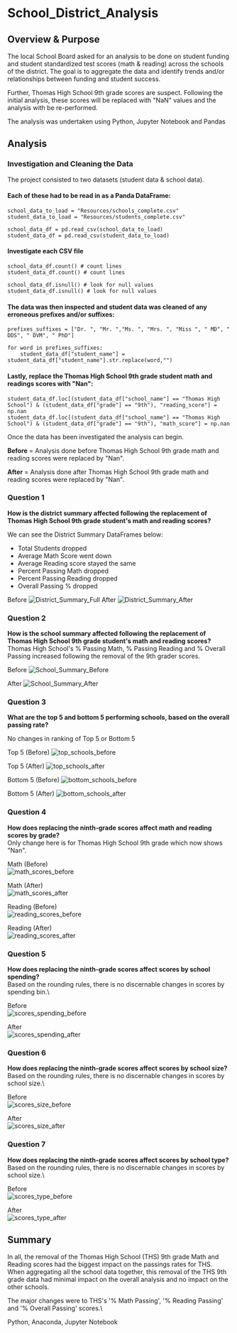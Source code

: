 # School_District_Analysis

## Overview & Purpose
The local School Board asked for an analysis to be done on student funding and student standardized test scores (math & reading) across the schools of the district. The goal is to aggregate the data and identify trends and/or relationships between funding and student success.

Further, Thomas High School 9th grade scores are suspect. Following the initial analysis, these scores will be replaced with "NaN" values and the analysis with be re-performed.

The analysis was undertaken using Python, Jupyter Notebook and Pandas

## Analysis
### Investigation and Cleaning the Data
The project consisted to two datasets (student data & school data).
#### Each of these had to be read in as a Panda DataFrame:
```
school_data_to_load = "Resources/schools_complete.csv"
student_data_to_load = "Resources/students_complete.csv"

school_data_df = pd.read_csv(school_data_to_load)
student_data_df = pd.read_csv(student_data_to_load)
```
#### Investigate each CSV file
```
school_data_df.count() # count lines
student_data_df.count() # count lines

school_data_df.isnull() # look for null values
student_data_df.isnull() # look for null values
```

#### The data was then inspected and student data was cleaned of any erroneous prefixes and/or suffixes:
```
prefixes_suffixes = ["Dr. ", "Mr. ","Ms. ", "Mrs. ", "Miss ", " MD", " DDS", " DVM", " PhD"]

for word in prefixes_suffixes:
    student_data_df["student_name"] = student_data_df["student_name"].str.replace(word,"")
```
#### Lastly, replace the Thomas High School 9th grade student math and readings scores with "Nan":
```
student_data_df.loc[(student_data_df["school_name"] == "Thomas High School") & (student_data_df["grade"] == "9th"), "reading_score"] = np.nan
student_data_df.loc[(student_data_df["school_name"] == "Thomas High School") & (student_data_df["grade"] == "9th"), "math_score"] = np.nan
```
Once the data has been investigated the analysis can begin.


**Before** = Analysis done before Thomas High School 9th grade math and reading scores were replaced by "Nan".

**After** = Analysis done after Thomas High School 9th grade math and reading scores were replaced by "Nan".


### Question 1
**How is the district summary affected following the replacement of Thomas High School 9th grade student's math and reading scores?**

We can see the District Summary DataFrames below:
* Total Students dropped
* Average Math Score went down
* Average Reading score stayed the same
* Percent Passing Math dropped
* Percent Passing Reading dropped
* Overall Passing % dropped

Before
![District_Summary_Full](https://user-images.githubusercontent.com/89284280/134444025-5d83c564-041c-44a0-9b39-8682e5f5f438.PNG)
After
![District_Summary_After](https://user-images.githubusercontent.com/89284280/134444935-66db799b-601c-45ce-86e3-fe17f7de0d91.PNG)

### Question 2
**How is the school summary affected following the replacement of Thomas High School 9th grade student's math and reading scores?**\
Thomas High School's % Passing Math, % Passing Reading and % Overall Passing increased following the removal of the 9th grader scores.

Before
![School_Summary_Before](https://user-images.githubusercontent.com/89284280/134446487-db597386-8b2e-49e6-b8dc-341203f0f4fe.PNG)

After
![School_Summary_After](https://user-images.githubusercontent.com/89284280/134446818-1e5b26c4-4789-40c4-86e8-da079798c379.PNG)

### Question 3
**What are the top 5 and bottom 5 performing schools, based on the overall passing rate?**

No changes in ranking of Top 5 or Bottom 5

Top 5 (Before)
![top_schools_before](https://user-images.githubusercontent.com/89284280/134447579-42d7bbe8-b184-4441-9cde-8b585341697a.PNG)

Top 5 (After)
![top_schools_after](https://user-images.githubusercontent.com/89284280/134447595-ab6d6482-f718-4066-a8ca-58cc915261b9.PNG)

Bottom 5 (Before)
![bottom_schools_before](https://user-images.githubusercontent.com/89284280/134447806-0828f564-18b0-462c-8c0c-27e1c68c9788.PNG)


Bottom 5 (After)
![bottom_schools_after](https://user-images.githubusercontent.com/89284280/134447621-0ea68ea7-8506-4a15-ba77-ac85be914d6a.PNG)

### Question 4
**How does replacing the ninth-grade scores affect math and reading scores by grade?**\
Only change here is for Thomas High School 9th grade which now shows "Nan".

Math (Before)\
![math_scores_before](https://user-images.githubusercontent.com/89284280/134448186-92991270-2a7f-4bd5-8840-25b168b9e3df.PNG)

Math (After)\
![math_scores_after](https://user-images.githubusercontent.com/89284280/134448190-694d9ea3-5dc8-48c0-b6ca-dfa46efd642a.PNG)

Reading (Before)\
![reading_scores_before](https://user-images.githubusercontent.com/89284280/134448210-ac49db69-b74f-4ff4-bbd0-30ef045b0dec.PNG)

Reading (After)\
![reading_scores_after](https://user-images.githubusercontent.com/89284280/134448220-eff9452b-e14d-464c-aa45-142646c4052b.PNG)

### Question 5
**How does replacing the ninth-grade scores affect scores by school spending?**\
Based on the rounding rules, there is no discernable changes in scores by spending bin.\

Before\
![scores_spending_before](https://user-images.githubusercontent.com/89284280/134448715-8dce0581-780f-460d-b039-167bd3b5bcc9.PNG)

After\
![scores_spending_after](https://user-images.githubusercontent.com/89284280/134448720-1eac4280-2193-4fdd-9303-93431586a376.PNG)

### Question 6
**How does replacing the ninth-grade scores affect scores by school size?**\
Based on the rounding rules, there is no discernable changes in scores by school size.\

Before\
![scores_size_before](https://user-images.githubusercontent.com/89284280/134448982-d7e4b734-5d63-4bcd-8c87-80907b610c2f.PNG)

After\
![scores_size_after](https://user-images.githubusercontent.com/89284280/134448986-7dcd3cbb-cc94-4863-9665-f43ff43e220d.PNG)

### Question 7
**How does replacing the ninth-grade scores affect scores by school type?**\
Based on the rounding rules, there is no discernable changes in scores by school size.\

Before\
![scores_type_before](https://user-images.githubusercontent.com/89284280/134449125-6edd68b9-c658-474b-b66b-d213f6d46b16.PNG)

After\
![scores_type_after](https://user-images.githubusercontent.com/89284280/134449128-013aa2ed-95d3-4a4d-b3b0-caa55db3ab6f.PNG)

## Summary
In all, the removal of the Thomas High School (THS) 9th grade Math and Reading scores had the biggest impact on the passings rates for THS. When aggregating all the school data together, this removal of the THS 9th grade data had minimal impact on the overall analysis and no impact on the other schools.

The major changes were to THS's '% Math Passing', '% Reading Passing' and '% Overall Passing' scores.\



Python, Anaconda, Jupyter Notebook

